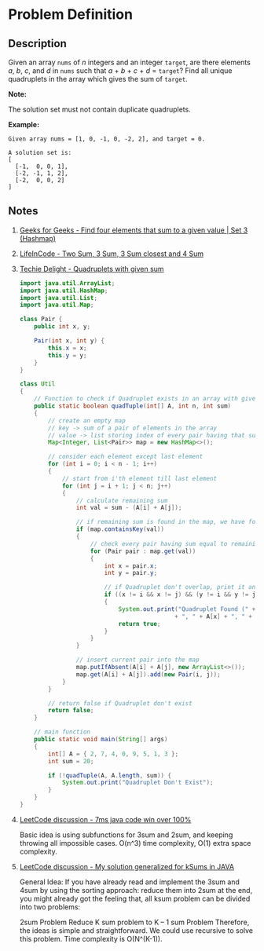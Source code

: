 # Problem Definition

## Description

Given an array `nums` of *n* integers and an integer `target`, are there elements *a*, *b*, *c*, and *d* in `nums` such that *a* + *b* + *c* + *d* = `target`? Find all unique quadruplets in the array which gives the sum of `target`.

**Note:**

The solution set must not contain duplicate quadruplets.

**Example:**

```text
Given array nums = [1, 0, -1, 0, -2, 2], and target = 0.

A solution set is:
[
  [-1,  0, 0, 1],
  [-2, -1, 1, 2],
  [-2,  0, 0, 2]
]
```

## Notes

1. [Geeks for Geeks - Find four elements that sum to a given value | Set 3 (Hashmap)](https://www.geeksforgeeks.org/find-four-elements-sum-given-value-set-3-hashmap/)
1. [LifeInCode - Two Sum, 3 Sum, 3 Sum closest and 4 Sum](http://www.lifeincode.net/programming/leetcode-two-sum-3-sum-3-sum-closest-and-4-sum-java/)
1. [Techie Delight - Quadruplets with given sum](http://www.techiedelight.com/4-sum-problem/)

    ```java
    import java.util.ArrayList;
    import java.util.HashMap;
    import java.util.List;
    import java.util.Map;

    class Pair {
        public int x, y;

        Pair(int x, int y) {
            this.x = x;
            this.y = y;
        }
    }

    class Util
    {
        // Function to check if Quadruplet exists in an array with given sum
        public static boolean quadTuple(int[] A, int n, int sum)
        {
            // create an empty map
            // key -> sum of a pair of elements in the array
            // value -> list storing index of every pair having that sum
            Map<Integer, List<Pair>> map = new HashMap<>();

            // consider each element except last element
            for (int i = 0; i < n - 1; i++)
            {
                // start from i'th element till last element
                for (int j = i + 1; j < n; j++)
                {
                    // calculate remaining sum
                    int val = sum - (A[i] + A[j]);

                    // if remaining sum is found in the map, we have found a Quadruplet
                    if (map.containsKey(val))
                    {
                        // check every pair having sum equal to remaining sum
                        for (Pair pair : map.get(val))
                        {
                            int x = pair.x;
                            int y = pair.y;

                            // if Quadruplet don't overlap, print it and return true
                            if ((x != i && x != j) && (y != i && y != j))
                            {
                                System.out.print("Quadruplet Found (" + A[i] + ", " + A[j]
                                                + ", " + A[x] + ", " + A[y] + ")");
                                return true;
                            }
                        }
                    }

                    // insert current pair into the map
                    map.putIfAbsent(A[i] + A[j], new ArrayList<>());    // null check (Java 8)
                    map.get(A[i] + A[j]).add(new Pair(i, j));
                }
            }

            // return false if Quadruplet don't exist
            return false;
        }

        // main function
        public static void main(String[] args)
        {
            int[] A = { 2, 7, 4, 0, 9, 5, 1, 3 };
            int sum = 20;

            if (!quadTuple(A, A.length, sum)) {
                System.out.print("Quadruplet Don't Exist");
            }
        }
    }
    ```
1. [LeetCode discussion - 7ms java code win over 100%](https://leetcode.com/problems/4sum/discuss/8547/7ms-java-code-win-over-100)

    Basic idea is using subfunctions for 3sum and 2sum, and keeping throwing all impossible cases. O(n^3) time complexity, O(1) extra space complexity.

1. [LeetCode discussion - My solution generalized for kSums in JAVA](https://leetcode.com/problems/4sum/discuss/8609/My-solution-generalized-for-kSums-in-JAVA)

    General Idea: If you have already read and implement the 3sum and 4sum by using the sorting approach: reduce them into 2sum at the end, you might already got the feeling that, all ksum problem can be divided into two problems:

    2sum Problem
    Reduce K sum problem to K – 1 sum Problem
    Therefore, the ideas is simple and straightforward. We could use recursive to solve this problem. Time complexity is O(N^(K-1)).